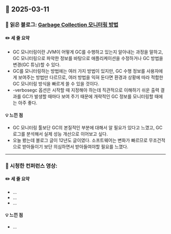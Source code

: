 ## 📅 2025-03-11
### 📖 읽은 블로그: [Garbage Collection 모니터링 방법](https://d2.naver.com/helloworld/6043)
#### ✏️ 세 줄 요약
- GC 모니터링이란 JVM이 어떻게 GC를 수행하고 있는지 알아내는 과정을 말하고, GC 모니터링으로 파악한 정보를 바탕으로 애플리케이션을 수정하거나 GC 방법을 변경(GC 튜닝)할 수 있다.
- GC를 모니터링하는 방법에는 여러 가지 방법이 있지만, GC 수행 정보를 사용자에게 보여주는 방법만 다르므로, 여러 방법을 익혀 둔다면 환경과 상황에 따라 적합한 GC 모니터링 방식을 빠르게 쓸 수 있을 것이다.
- -verbosegc 옵션은 시작할 때 지정해아 하는데 직관적으로 이해하기 쉬운 출력 결과를 GC가 발생할 때마다 보여 주기 때문에 개략적인 GC 정보를 모니터링할 때에는 아주 좋다.
#### 💡 느낀 점
- GC 모니터링 툴보단 GC의 본질적인 부분에 대해서 알 필요가 있다고 느꼈고, GC로그를 분석해서 실제 성능 개선으로 이어보고 싶다. 
- 오늘 봤는데 블로그 글이 12년도 글이였다. 소프트웨어는 변화가 빠르므로 무조건적으로 받아들이기 보단 의심하면서 받아들여야할 필요를 느꼈다.

---

### 🎥 시청한 컨퍼런스 영상:
#### ✏️ 세 줄 요약
- ...
- ...
- ...
#### 💡 느낀 점
- ...